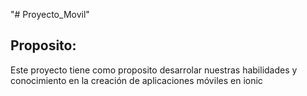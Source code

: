 "# Proyecto_Movil" 
## Proposito:
Este proyecto tiene como proposito desarrolar nuestras habilidades y conocimiento en la creación de aplicaciones móviles en ionic
